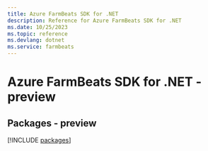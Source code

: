 ```yaml
---
title: Azure FarmBeats SDK for .NET
description: Reference for Azure FarmBeats SDK for .NET
ms.date: 10/25/2023
ms.topic: reference
ms.devlang: dotnet
ms.service: farmbeats
---
```

# Azure FarmBeats SDK for .NET - preview
## Packages - preview
[!INCLUDE [packages](farmbeats-index.md)]